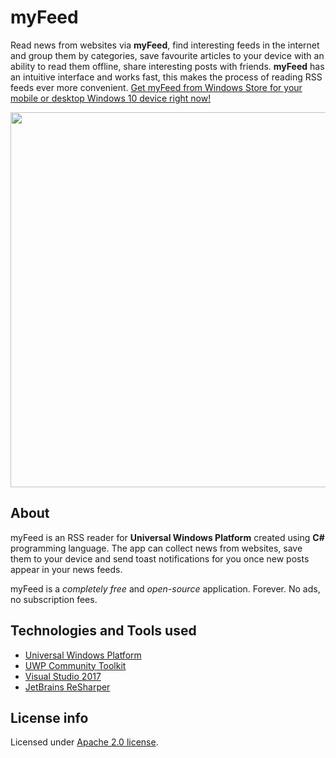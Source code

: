 # myFeed
Read news from websites via <b>myFeed</b>, find interesting feeds in the internet and group them by categories, save favourite articles to your device with an ability to read them offline, share interesting posts with friends. <b>myFeed</b> has an intuitive interface and works fast, this makes the process of reading RSS feeds ever more convenient. <a href="https://www.microsoft.com/en-us/store/apps/myfeed/9nblggh4nw02">Get myFeed from Windows Store for your mobile or desktop Windows 10 device right now!</a>

<a href="https://www.microsoft.com/en-us/store/apps/myfeed/9nblggh4nw02">
  <img src="https://worldbeater.github.io/mockups/myFeed.png" width="600"/>
</a>

## About

myFeed is an RSS reader for <b>Universal Windows Platform</b> created using <b>C#</b> programming language. The app can collect news from websites, save them to your device and send toast notifications for you once new posts appear in your news feeds.

myFeed is a <i>completely free</i> and <i>open-source</i> application. Forever. No ads, no subscription fees.

## Technologies and Tools used

- <a href="https://developer.microsoft.com/en-us/windows/apps">Universal Windows Platform</a>
- <a href="https://github.com/Microsoft/UWPCommunityToolkit">UWP Community Toolkit</a>
- <a href="https://www.visualstudio.com/ru/vs/whatsnew/">Visual Studio 2017</a>
- <a href="https://www.jetbrains.com/resharper/">JetBrains ReSharper</a>

## License info
Licensed under <a href="https://github.com/Worldbeater/myFeed/blob/master/LICENSE.md">Apache 2.0 license</a>.

